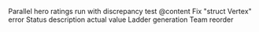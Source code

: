 Parallel hero ratings run with discrepancy test @content
Fix "struct Vertex" error
Status description actual value
Ladder generation
Team reorder
